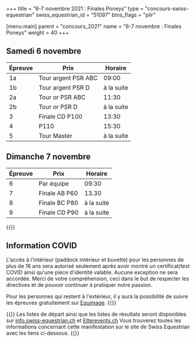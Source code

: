 +++
title = "6-7 novembre 2021 : Finales Poneys"
type = "concours-swiss-equestrian"
swiss_equestrian_id = "51097"
btns_flags = "pilr"

[menu.main]
  parent = "concours_2021"
  name = "6-7 novembre : Finales Poneys"
  weight = 40
+++

## Samedi 6 novembre

Épreuve | Prix                | Horaire
--------|---------------------|-----------
1a      | Tour argent PSR ABC | 09:00
1b      | Tour argent PSR D   | à la suite
2a      | Tour or PSR ABC     | 11:30
2b      | Tour or PSR D       | à la suite
3       | Finale CD P100      | 13:30
4       | P110                | 15:30
5       | Tour Master         | à la suite

## Dimanche 7 novembre

Épreuve | Prix          | Horaire
--------|---------------|-----------
6       | Par équipe    | 09:30
7       | Finale AB P60 | 13.30
8       | Finale BC P80 | à la suite
9       | Finale CD P90 | à la suite

{{<admonition covid-orange>}}
## Information COVID

L'accès à l'intérieur (paddock intérieur et buvette) pour les personnes de plus de 16 ans sera autorisé seulement après avoir montré un certificat/test COVID ainsi qu'une pièce d'identité valable. Aucune exception ne sera accordée. Merci de votre compréhension, ceci dans le but de respecter les directives et de pouvoir continuer à pratiquer notre passion.

Pour les personnes qui restent à l'extérieur, il y aura la possibilité de suivre les épreuves gratuitement sur [Equimage](https://equimage.ch/).
{{</admonition>}}

{{<admonition>}}
Les listes de départ ainsi que les listes de résultats seront disponibles sur
[info.swiss-equestrian.ch](https://info.swiss-equestrian.ch/) et [Etterevents.ch](https://etterevents.ch)
Vous trouverez toutes les informations concernant cette manifestation
sur le site de Swiss Equestrian avec les liens ci-dessous.
{{</admonition>}}
